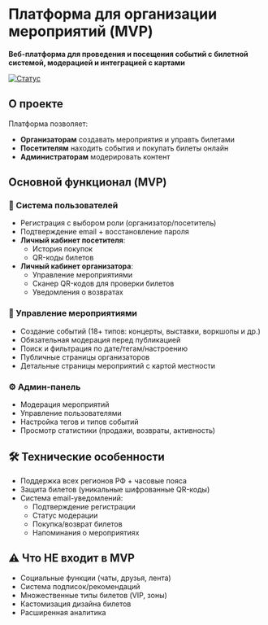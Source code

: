 # Платформа для организации мероприятий (MVP)

**Веб-платформа для проведения и посещения событий с билетной системой, модерацией и интеграцией с картами**

[![Статус](https://img.shields.io/badge/Статус-В%20разработке-orange)](https://github.com/jinxinzero7/Events)

## О проекте
Платформа позволяет:
- **Организаторам** создавать мероприятия и управть билетами
- **Посетителям** находить события и покупать билеты онлайн
- **Администраторам** модерировать контент

## Основной функционал (MVP)

### 👥 Система пользователей
- Регистрация с выбором роли (организатор/посетитель)
- Подтверждение email + восстановление пароля
- **Личный кабинет посетителя**:
  - История покупок
  - QR-коды билетов
- **Личный кабинет организатора**:
  - Управление мероприятиями
  - Сканер QR-кодов для проверки билетов
  - Уведомления о возвратах

### 🎪 Управление мероприятиями
- Создание событий (18+ типов: концерты, выставки, воркшопы и др.)
- Обязательная модерация перед публикацией
- Поиск и фильтрация по дате/тегам/настроению
- Публичные страницы организаторов
- Детальные страницы мероприятий с картой местности

### ⚙️ Админ-панель
- Модерация мероприятий
- Управление пользователями
- Настройка тегов и типов событий
- Просмотр статистики (продажи, возвраты, активность)

## 🛠️ Технические особенности
- Поддержка всех регионов РФ + часовые пояса
- Защита билетов (уникальные шифрованные QR-коды)
- Система email-уведомлений:
  - Подтверждение регистрации
  - Статус модерации
  - Покупка/возврат билетов
  - Напоминания о мероприятиях

## ⚠️ Что НЕ входит в MVP
- Социальные функции (чаты, друзья, лента)
- Система подписок/рекомендаций
- Множественные типы билетов (VIP, зоны)
- Кастомизация дизайна билетов
- Расширенная аналитика
